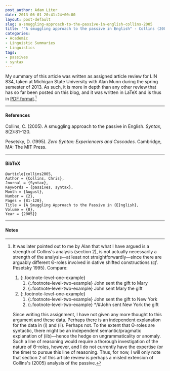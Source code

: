 ```yaml
---
post_author: Adam Liter
date: 2013-06-01 20:41:24+00:00
layout: post-default
slug: a-smuggling-approach-to-the-passive-in-english-collins-2005
title: '"A smuggling approach to the passive in English" - Collins (2005)'
categories:
- Academic
- Linguistic Summaries
- Linguistics
tags:
- passives
- syntax
---
```


My summary of this article was written as assigned article review for LIN 834, taken at Michigan State University with Alan Munn during the spring semester of 2013. As such, it is more in depth than any other review that has so far been posted on this blog, and it was written in LaTeX and is thus in [PDF format][CollinsArticleReview].[^1]

* * *

#### References

Collins, C. (2005). A smuggling approach to the passive in English. _Syntax_, 8(2):81–120.

Pesetsky, D. (1995). _Zero Syntax: Experiencers and Cascades_. Cambridge, MA: The MIT Press.

* * *

#### BibTeX

	@article{collins2005,
	Author = {Collins, Chris},
	Journal = {Syntax},
	Keywords = {passives, syntax},
	Month = {August},
	Number = {2},
	Pages = {81-120},
	Title = {A Smuggling Approach to the Passive in {E}nglish},
	Volume = {8},
	Year = {2005}}

* * *

#### Notes

[^1]: It was later pointed out to me by Alan that what I have argued is a strength of Collins's analysis (section 2), is not actually necessarily a strength of the analysis&mdash;at least not straightforwardly&mdash;since there are arguably different Θ-roles involved in dative shifted constructions (_cf_. Pesetsky 1995). Compare:

    1. {:.footnote-level-one-example}
        1. {:.footnote-level-two-example} John sent the gift to Mary
        2. {:.footnote-level-two-example} John sent Mary the gift
    2. {:.footnote-level-one-example}
        1. {:.footnote-level-two-example} John sent the gift to New York
        2. {:.footnote-level-two-example} */#John sent New York the gift

    Since writing this assignment, I have not given any more thought to this argument and these data. Perhaps there is an independent explanation for the data in (i) and (ii). Perhaps not. To the extent that Θ-roles are syntactic, there might be an independent semantic/pragmatic explanation of (iib)&mdash;hence the hedge on ungrammaticality or anomaly. Such a line of reasoning would require a thorough investigation of the nature of Θ-roles, however, and I do not currently have the expertise (or the time) to pursue this line of reasoning. Thus, for now, I will only note that section 2 of this article review is perhaps a misled extension of Collins's (2005) analysis of the passive.

[CollinsArticleReview]: http://adamliter.org/content/article-reviews/collins2005-review-adamliter